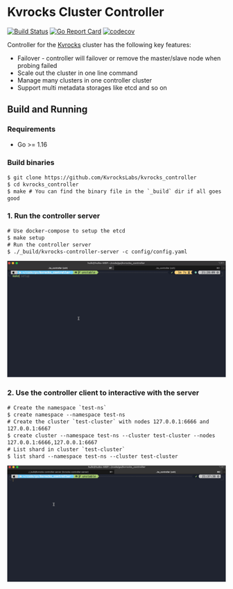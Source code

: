 # Kvrocks Cluster Controller

[![Build Status](https://github.com/KvrocksLabs/kvrocks_controller/workflows/CI%20Actions/badge.svg)](https://github.com/KvrocksLabs/kvrocks_controller/actions) [![Go Report Card](https://goreportcard.com/badge/github.com/KvrocksLabs/kvrocks_controller)](https://goreportcard.com/report/github.com/KvrocksLabs/kvrocks_controller) [![codecov](https://codecov.io/gh/KvrocksLabs/kvrocks_controller/branch/develop/graph/badge.svg?token=EKU6KU5IWK)](https://codecov.io/gh/KvrocksLabs/kvrocks_controller)

Controller for the [Kvrocks](https://github.com/apache/incubator-kvrocks#---) cluster has the following key features: 

* Failover - controller will failover or remove the master/slave node when probing failed
* Scale out the cluster in one line command
* Manage many clusters in one controller cluster
* Support multi metadata storages like etcd and so on

## Build and Running

### Requirements

* Go >= 1.16

### Build binaries 

```shell
$ git clone https://github.com/KvrocksLabs/kvrocks_controller
$ cd kvrocks_controller
$ make # You can find the binary file in the `_build` dir if all goes good
```

### 1. Run the controller server 

```shell
# Use docker-compose to setup the etcd
$ make setup
# Run the controller server
$ ./_build/kvrocks-controller-server -c config/config.yaml
```
![image](docs/images/server.gif)

### 2. Use the controller client to interactive with the server 

```shell
# Create the namespace `test-ns` 
$ create namespace --namespace test-ns
# Create the cluster `test-cluster` with nodes 127.0.0.1:6666 and 127.0.0.1:6667 
$ create cluster --namespace test-ns --cluster test-cluster --nodes 127.0.0.1:6666,127.0.0.1:6667
# List shard in cluster `test-cluster`
$ list shard --namespace test-ns --cluster test-cluster
```

![image](docs/images/client.gif)
